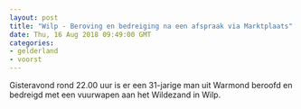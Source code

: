 ```yaml
---
layout: post
title: "Wilp - Beroving en bedreiging na een afspraak via Marktplaats"
date: Thu, 16 Aug 2018 09:49:00 GMT
categories: 
- gelderland 
- voorst 
---
```


Gisteravond rond 22.00 uur is er een 31-jarige man uit Warmond beroofd en bedreigd met een vuurwapen aan het Wildezand in Wilp.
